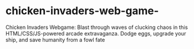 # chicken-invaders-web-game-
Chicken Invaders Webgame: Blast through waves of clucking chaos in this HTML/CSS/JS-powered arcade extravaganza. Dodge eggs, upgrade your ship, and save humanity from a fowl fate
